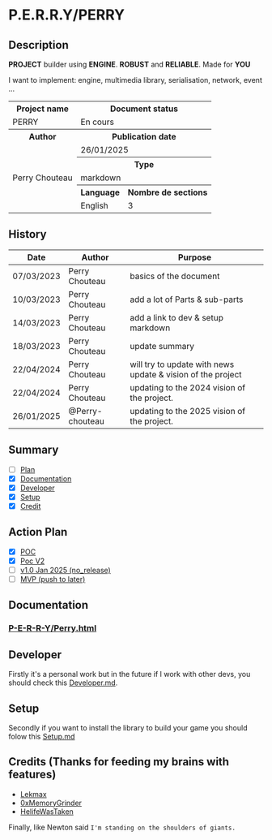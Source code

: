 # P.E.R.R.Y/PERRY

## Description

**PROJECT** builder using **ENGINE**. **ROBUST** and **RELIABLE**. Made for **YOU**

I want to implement: engine, multimedia library, serialisation, network, event ...


<table>
  <tr>
    <th>Project name</th>
    <th colspan="2">Document status</th>
  </tr>
  <tr>
    <td>PERRY</td>
    <td colspan="2">En cours</td>
  </tr>
  <tr>
    <th>Author</th>
    <th colspan="2">Publication date</th>
  </tr>
  <tr>
    <td rowspan="5">Perry Chouteau</td>
    <td colspan="2">26/01/2025</td>
  </tr>
  <th colspan="2">Type</th>
  </tr>
  <tr>
    <td colspan="2">markdown</td>
  </tr>
  </tr>
    <th>Language</th>
    <th>Nombre de sections</th>
  </tr>
  <tr>
    <td>English</td>
    <td>3</td>
  </tr>
</table>

## History

| Date       | Author         | Purpose |
|------------|--------------- | - |
| 07/03/2023 | Perry Chouteau | basics of the document |
| 10/03/2023 | Perry Chouteau | add a lot of Parts & sub-parts |
| 14/03/2023 | Perry Chouteau | add a link to dev & setup markdown |
| 18/03/2023 | Perry Chouteau | update summary |
| 22/04/2024 | Perry Chouteau | will try to update with news update & vision of the project |
| 22/04/2024 | Perry Chouteau | updating to the 2024 vision of the project. |
| 26/01/2025 | @Perry-chouteau | updating to the 2025 vision of the project. |

## Summary

- [ ] [Plan](#action-plan)
- [X] [Documentation](#documentation)
- [x] [Developer](#developer)
- [x] [Setup](#setup)
- [x] [Credit](#credits-thanks-for-feeding-my-brains-with-features)

## Action Plan

- [x] [POC](archives/2023%20PoC.md)
- [x] [Poc V2](archives/2024%20PoC.md)
- [ ] [v1.0 Jan 2025 (no_release)](archives/2025%20V1.md)
- [ ] [MVP (push to later)](archives/MVP.md)

## Documentation

### [P-E-R-R-Y/Perry.html](html/index.html)

## Developer

Firstly it's a personal work but in the future if I work with other devs, you should check this [Developer.md](docs/Developer.md).

## Setup

Secondly if you want to install the library to build your game you should folow this [Setup.md](docs/Setup.md)

## Credits (Thanks for feeding my brains with features)

- [Lekmax](https://github.com/Lekmax-77)
- [0xMemoryGrinder](https://github.com/0xMemoryGrinder)
- [HelifeWasTaken](https://github.com/HelifeWasTaken)

Finally, like Newton said `I'm standing on the shoulders of giants.`
